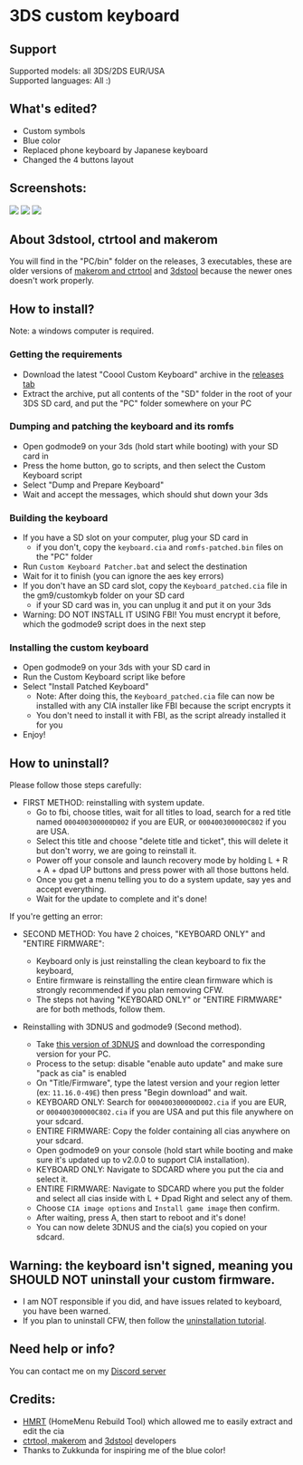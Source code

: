 # 3DS custom keyboard

## Support
Supported models: all 3DS/2DS EUR/USA   
Supported languages: All :)

## What's edited?
* Custom symbols
* Blue color
* Replaced phone keyboard by Japanese keyboard
* Changed the 4 buttons layout

## Screenshots:
![](https://github.com/cooolgamer/3DS-custom-keyboard/blob/main/screenshots/qwerty.bmp) ![](https://github.com/cooolgamer/3DS-custom-keyboard/blob/main/screenshots/symbols.bmp) ![](https://github.com/cooolgamer/3DS-custom-keyboard/blob/main/screenshots/cell.bmp)

## About 3dstool, ctrtool and makerom
You will find in the "PC/bin" folder on the releases, 3 executables, these are older versions of [makerom and ctrtool](https://github.com/3DSGuy/Project_CTR/releases) and [3dstool](https://github.com/dnasdw/3dstool/releases) because the newer ones doesn't work properly.

## How to install?
Note: a windows computer is required.
### Getting the requirements
- Download the latest "Coool Custom Keyboard" archive in the [releases tab](https://github.com/cooolgamer/3DS-custom-keyboard/releases/)
- Extract the archive, put all contents of the "SD" folder in the root of your 3DS SD card, and put the "PC" folder somewhere on your PC

### Dumping and patching the keyboard and its romfs
- Open godmode9 on your 3ds (hold start while booting) with your SD card in
- Press the home button, go to scripts, and then select the Custom Keyboard script
- Select "Dump and Prepare Keyboard"
- Wait and accept the messages, which should shut down your 3ds

### Building the keyboard
- If you have a SD slot on your computer, plug your SD card in
  - if you don't, copy the ``keyboard.cia`` and ``romfs-patched.bin`` files on the "PC" folder
- Run ``Custom Keyboard Patcher.bat`` and select the destination
- Wait for it to finish (you can ignore the aes key errors)
- If you don't have an SD card slot, copy the ``Keyboard_patched.cia`` file in the gm9/customkyb folder on your SD card
  - if your SD card was in, you can unplug it and put it on your 3ds
- Warning: DO NOT INSTALL IT USING FBI! You must encrypt it before, which the godmode9 script does in the next step

### Installing the custom keyboard
- Open godmode9 on your 3ds with your SD card in
- Run the Custom Keyboard script like before
- Select "Install Patched Keyboard"
  - Note: After doing this, the ``Keyboard_patched.cia`` file can now be installed with any CIA installer like FBI because the script encrypts it
  - You don't need to install it with FBI, as the script already installed it for you
- Enjoy!

## How to uninstall?
Please follow those steps carefully:

- FIRST METHOD: reinstalling with system update.
   - Go to fbi, choose titles, wait for all titles to load, search for a red title named ```000400300000D002``` if you are EUR, or ```000400300000C802``` if you are USA.
   - Select this title and choose "delete title and ticket", this will delete it but don't worry, we are going to reinstall it.
   - Power off your console and launch recovery mode by holding L + R + A + dpad UP buttons and press power with all those buttons held.
   - Once you get a menu telling you to do a system update, say yes and accept everything.
   - Wait for the update to complete and it's done!

If you're getting an error:

- SECOND METHOD: You have 2 choices, "KEYBOARD ONLY" and "ENTIRE FIRMWARE":
   - Keyboard only is just reinstalling the clean keyboard to fix the keyboard,
   - Entire firmware is reinstalling the entire clean firmware  which is strongly recommended if you plan removing CFW.
   - The steps not having "KEYBOARD ONLY" or "ENTIRE FIRMWARE" are for both methods, follow them.

- Reinstalling with 3DNUS and godmode9 (Second method).
   - Take [this version of 3DNUS](https://github.com/DrHacknik/3DNUS/releases/tag/3.3_stable) and download the corresponding version for your PC.
   - Process to the setup: disable "enable auto update" and make sure "pack as cia" is enabled
   - On "Title/Firmware", type the latest version and your region letter (ex: ```11.16.0-49E```) then press "Begin download" and wait.
   - KEYBOARD ONLY: Search for ```000400300000D002.cia``` if you are EUR, or ```000400300000C802.cia``` if you are USA and put this file anywhere on your sdcard.
   - ENTIRE FIRMWARE: Copy the folder containing all cias anywhere on your sdcard.
   - Open godmode9 on your console (hold start while booting and make sure it's updated up to v2.0.0 to support CIA installation).
   - KEYBOARD ONLY: Navigate to SDCARD where you put the cia and select it.
   - ENTIRE FIRMWARE: Navigate to SDCARD where you put the folder and select all cias inside with L + Dpad Right and select any of them.
   - Choose ```CIA image options``` and ```Install game image``` then confirm.
   - After waiting, press A, then start to reboot and it's done!
   - You can now delete 3DNUS and the cia(s) you copied on your sdcard.

## Warning: the keyboard isn't signed, meaning you SHOULD NOT uninstall your custom firmware.
* I am NOT responsible if you did, and have issues related to keyboard, you have been warned.
* If you plan to uninstall CFW, then follow the [uninstallation tutorial](https://github.com/cooolgamer/3DS-custom-keyboard#how-to-uninstall).

## Need help or info?
You can contact me on my [Discord server](https://discord.gg/g776yamU)

## Credits:
* [HMRT](https://github.com/schrmh/HMRT) (HomeMenu Rebuild Tool) which allowed me to easily extract and edit the cia
* [ctrtool, makerom](https://github.com/3DSGuy/Project_CTR/) and [3dstool](https://github.com/dnasdw/3dstool/) developers
* Thanks to Zukkunda for inspiring me of the blue color!
